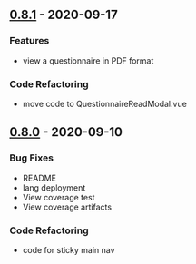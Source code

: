 
## [0.8.1]( ) - 2020-09-17
### Features
- view a questionnaire in PDF format

### Code Refactoring
- move code to QuestionnaireReadModal.vue


## [0.8.0]( ) - 2020-09-10
### Bug Fixes
- README
- lang deployment
- View coverage test
- View coverage artifacts

### Code Refactoring
- code for sticky main nav


